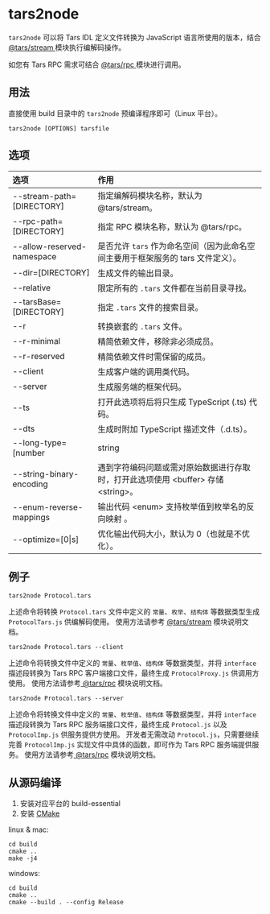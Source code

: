 # tars2node

`tars2node` 可以将 Tars IDL 定义文件转换为 JavaScript 语言所使用的版本，结合 [@tars/stream ](tars-stream.md)模块执行编解码操作。

如您有 Tars RPC 需求可结合 [@tars/rpc ](tars-rpc.md)模块进行调用。

## 用法

直接使用 build 目录中的 `tars2node` 预编译程序即可（Linux 平台）。

```text
tars2node [OPTIONS] tarsfile
```

## 选项

| 选项 | 作用 |
| :--- | :--- |
| --stream-path=\[DIRECTORY\] | 指定编解码模块名称，默认为 @tars/stream。 |
| --rpc-path=\[DIRECTORY\] | 指定 RPC 模块名称，默认为 @tars/rpc。 |
| --allow-reserved-namespace | 是否允许 `tars` 作为命名空间（因为此命名空间主要用于框架服务的 tars 文件定义）。 |
| --dir=\[DIRECTORY\] | 生成文件的输出目录。 |
| --relative | 限定所有的 `.tars` 文件都在当前目录寻找。 |
| --tarsBase=\[DIRECTORY\] | 指定 `.tars` 文件的搜索目录。 |
| --r | 转换嵌套的 `.tars` 文件。 |
| --r-minimal | 精简依赖文件，移除非必须成员。 |
| --r-reserved | 精简依赖文件时需保留的成员。 |
| --client | 生成客户端的调用类代码。 |
| --server | 生成服务端的框架代码。 |
| --ts | 打开此选项将后将只生成 TypeScript \(.ts\) 代码。 |
| --dts | 生成时附加 TypeScript 描述文件（.d.ts）。 |
| --long-type=\[number | string |
| --string-binary-encoding | 遇到字符编码问题或需对原始数据进行存取时，打开此选项使用 &lt;buffer&gt; 存储 &lt;string&gt;。 |
| --enum-reverse-mappings | 输出代码 &lt;enum&gt; 支持枚举值到枚举名的反向映射 。 |
| --optimize=\[0\|s\] | 优化输出代码大小，默认为 0（也就是不优化）。 |

## 例子

```text
tars2node Protocol.tars
```

上述命令将转换 `Protocol.tars` 文件中定义的 `常量`、`枚举`、`结构体` 等数据类型生成 `ProtocolTars.js` 供编解码使用。 使用方法请参考 [@tars/stream](tars-stream.md) 模块说明文档。

```text
tars2node Protocol.tars --client
```

上述命令将转换文件中定义的 `常量`、`枚举值`、`结构体` 等数据类型，并将 `interface` 描述段转换为 Tars RPC 客户端接口文件，最终生成 `ProtocolProxy.js` 供调用方使用。 使用方法请参考[ @tars/rpc](tars-rpc.md) 模块说明文档。

```text
tars2node Protocol.tars --server
```

上述命令将转换文件中定义的 `常量`、`枚举值`、`结构体` 等数据类型，并将 `interface` 描述段转换为 Tars RPC 服务端接口文件，最终生成 `Protocol.js` 以及 `ProtocolImp.js` 供服务提供方使用。 开发者无需改动 `Protocol.js`，只需要继续完善 `ProtocolImp.js` 实现文件中具体的函数，即可作为 Tars RPC 服务端提供服务。 使用方法请参考[ @tars/rpc](tars-rpc.md) 模块说明文档。

## 从源码编译

1. 安装对应平台的 build-essential
2. 安装 [CMake](https://cmake.org/)

linux & mac:
```
cd build
cmake ..
make -j4
```

windows:
```
cd build
cmake ..
cmake --build . --config Release
``` 